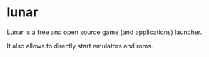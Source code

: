 # lunar
Lunar is a free and open source game (and applications) launcher.

It also allows to directly start emulators and roms.
